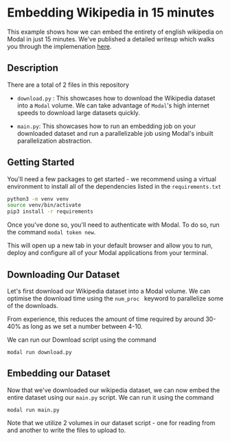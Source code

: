 # Embedding Wikipedia in 15 minutes

This example shows how we can embed the entirety of english wikipedia on Modal in just 15 minutes. We've published a detailed writeup which walks you through the implemenation [here](#todo). 

## Description

There are a total of 2 files in this repository

- `download.py` : This showcases how to download the Wikipedia dataset into a `Modal` volume. We can take advantage of `Modal`'s high internet speeds to download large datasets quickly. 

- `main.py`: This showcases how to run an embedding job on your downloaded dataset and run a parallelizable job using Modal's inbuilt parallelization abstraction.

## Getting Started

You'll need a few packages to get started - we recommend using a virtual environment to install all of the dependencies listed in the `requirements.txt`

```bash
python3 -m venv venv
source venv/bin/activate
pip3 install -r requirements
```

Once you've done so, you'll need to authenticate with Modal. To do so, run the command `modal token new`. 

This will open up a new tab in your default browser and allow you to run, deploy and configure all of your Modal applications from your terminal.



## Downloading Our Dataset

Let's first download our Wikipedia dataset into a Modal volume. We can optimise the download time using the `num_proc ` keyword to parallelize some of the downloads.

From experience, this reduces the amount of time required by around 30-40% as long as we set a number between 4-10.

We can run our Download script using the command

```
modal run download.py
```

## Embedding our Dataset

Now that we've downloaded our wikipedia dataset, we can now embed the entire dataset using our `main.py` script. We can run it using the command 

```
modal run main.py
```

Note that we utilize 2 volumes in our dataset script - one for reading from and another to write the files to upload to.